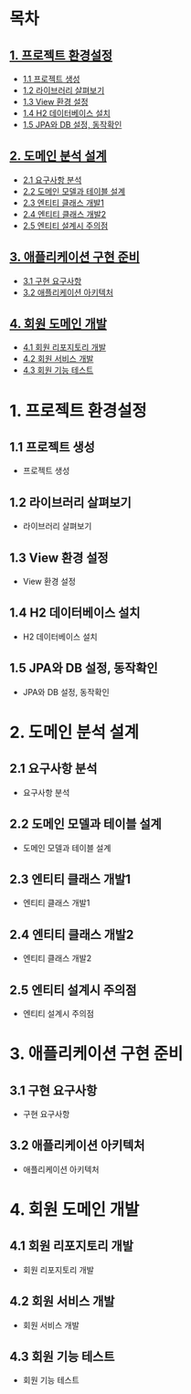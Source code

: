 # 목차

## [1. 프로젝트 환경설정](#1--)

- [1.1 프로젝트 생성](#11--)
- [1.2 라이브러리 살펴보기](#12--)
- [1.3 View 환경 설정](#13--)
- [1.4 H2 데이터베이스 설치](#14--)
- [1.5 JPA와 DB 설정, 동작확인](#15--)

## [2. 도메인 분석 설계](#2--)

- [2.1 요구사항 분석](#21--)
- [2.2 도메인 모델과 테이블 설계](#22--)
- [2.3 엔티티 클래스 개발1](#23--)
- [2.4 엔티티 클래스 개발2](#24--)
- [2.5 엔티티 설계시 주의점](#25--)

## [3. 애플리케이션 구현 준비](#3--)

- [3.1 구현 요구사항](#31--)
- [3.2 애플리케이션 아키텍처](#32--)

## [4. 회원 도메인 개발](#4--)

- [4.1 회원 리포지토리 개발](#41--)
- [4.2 회원 서비스 개발](#42--)
- [4.3 회원 기능 테스트](#43--)

# 1. 프로젝트 환경설정

## 1.1 프로젝트 생성

- 프로젝트 생성

## 1.2 라이브러리 살펴보기

- 라이브러리 살펴보기

## 1.3 View 환경 설정

- View 환경 설정

## 1.4 H2 데이터베이스 설치

- H2 데이터베이스 설치

## 1.5 JPA와 DB 설정, 동작확인

- JPA와 DB 설정, 동작확인

# 2. 도메인 분석 설계

## 2.1 요구사항 분석

- 요구사항 분석

## 2.2 도메인 모델과 테이블 설계

- 도메인 모델과 테이블 설계

## 2.3 엔티티 클래스 개발1

- 엔티티 클래스 개발1

## 2.4 엔티티 클래스 개발2

- 엔티티 클래스 개발2

## 2.5 엔티티 설계시 주의점

- 엔티티 설계시 주의점

# 3. 애플리케이션 구현 준비

## 3.1 구현 요구사항

- 구현 요구사항

## 3.2 애플리케이션 아키텍처

- 애플리케이션 아키텍처

# 4. 회원 도메인 개발

## 4.1 회원 리포지토리 개발

- 회원 리포지토리 개발

## 4.2 회원 서비스 개발

- 회원 서비스 개발

## 4.3 회원 기능 테스트

- 회원 기능 테스트
